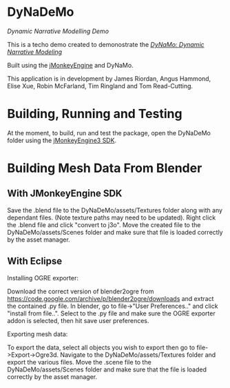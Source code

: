 # DyNaDeMo
*Dynamic Narrative Modelling Demo*

This is a techo demo created to demonostrate the *[DyNaMo: Dynamic Narrative Modeling](https://github.com/EchoCam/DynamicNarrative)*

Built using the [jMonkeyEngine](http://jmonkeyengine.org/) and DyNaMo.

This application is in development by James Riordan, Angus Hammond, Elise Xue, Robin McFarland, Tim Ringland and Tom Read-Cutting.


Building, Running and Testing
=============================

At the moment, to build, run and test the package, open the DyNaDeMo folder using the [jMonkeyEngine3 SDK](http://jmonkeyengine.org/downloads/).


Building Mesh Data From Blender
=============================

With JMonkeyEngine SDK
----------------------

Save the .blend file to the DyNaDeMo/assets/Textures folder along with any dependant files. (Note texture paths may need to be updated).
Right click the .blend file and click "convert to j3o". Move the created file to the DyNaDeMo/assets/Scenes folder and make sure that file is loaded correctly by the asset manager.

With Eclipse
--------------

Installing OGRE exporter:

Download the correct version of blender2ogre from https://code.google.com/archive/p/blender2ogre/downloads and extract the contained .py file. In blender, go to file->"User Preferences.." and click "install from file..". Select to the .py file and make sure the OGRE exporter addon is selected, then hit save user preferences.

Exporting mesh data:

To export the data, select all objects you wish to export then go to file->Export->Ogre3d. Navigate to the DyNaDeMo/assets/Textures folder and export the various files.
Move the .scene file to the DyNaDeMo/assets/Scenes folder and make sure that the file is loaded correctly by the asset manager.
